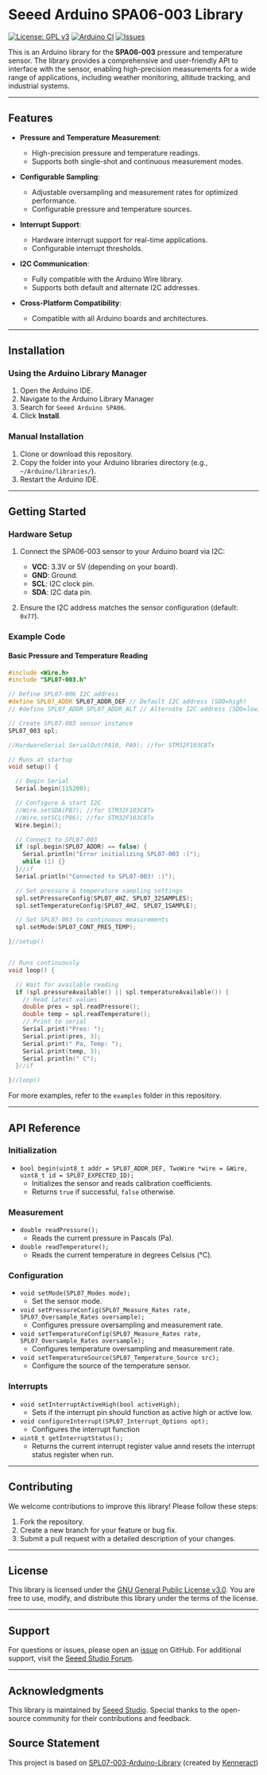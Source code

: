 # Seeed Arduino SPA06-003 Library

[![License: GPL v3](https://img.shields.io/badge/License-GPLv3-blue.svg)](https://www.gnu.org/licenses/gpl-3.0)
[![Arduino CI](https://github.com/Seeed-Studio/Seeed_Arduino_SPA06/actions/workflows/run-ci-arduino.yml/badge.svg)](https://github.com/Seeed-Studio/Seeed_Arduino_SPA06/actions)
[![Issues](https://img.shields.io/github/issues/Seeed-Studio/Seeed_Arduino_SPA06.svg)](https://github.com/Seeed-Studio/Seeed_Arduino_SPA06/issues)

This is an Arduino library for the **SPA06-003** pressure and temperature sensor. The library provides a comprehensive and user-friendly API to interface with the sensor, enabling high-precision measurements for a wide range of applications, including weather monitoring, altitude tracking, and industrial systems.

---

## Features

- **Pressure and Temperature Measurement**:
  - High-precision pressure and temperature readings.
  - Supports both single-shot and continuous measurement modes.

- **Configurable Sampling**:
  - Adjustable oversampling and measurement rates for optimized performance.
  - Configurable pressure and temperature sources.

- **Interrupt Support**:
  - Hardware interrupt support for real-time applications.
  - Configurable interrupt thresholds.

- **I2C Communication**:
  - Fully compatible with the Arduino Wire library.
  - Supports both default and alternate I2C addresses.

- **Cross-Platform Compatibility**:
  - Compatible with all Arduino boards and architectures.

---

## Installation

### Using the Arduino Library Manager
1. Open the Arduino IDE.
2. Navigate to the Arduino Library Manager
3. Search for `Seeed Arduino SPA06`.
4. Click **Install**.

### Manual Installation
1. Clone or download this repository.
2. Copy the folder into your Arduino libraries directory (e.g., `~/Arduino/libraries/`).
3. Restart the Arduino IDE.

---

## Getting Started

### Hardware Setup
1. Connect the SPA06-003 sensor to your Arduino board via I2C:
   - **VCC**: 3.3V or 5V (depending on your board).
   - **GND**: Ground.
   - **SCL**: I2C clock pin.
   - **SDA**: I2C data pin.

2. Ensure the I2C address matches the sensor configuration (default: `0x77`).

### Example Code

#### Basic Pressure and Temperature Reading
```cpp
#include <Wire.h>
#include "SPL07-003.h"

// Define SPL07-006 I2C address
#define SPL07_ADDR SPL07_ADDR_DEF // Default I2C address (SDO=high)
// #define SPL07_ADDR SPL07_ADDR_ALT // Alternate I2C address (SDO=low)

// Create SPL07-003 sensor instance
SPL07_003 spl;

//HardwareSerial SerialOut(PA10, PA9); //for STM32F103C8Tx

// Runs at startup
void setup() {

  // Begin Serial
  Serial.begin(115200);

  // Configure & start I2C
  //Wire.setSDA(PB7); //for STM32F103C8Tx
  //Wire.setSCL(PB6); //for STM32F103C8Tx
  Wire.begin();

  // Connect to SPL07-003
  if (spl.begin(SPL07_ADDR) == false) {
    Serial.println("Error initializing SPL07-003 :(");
    while (1) {}
  }//if
  Serial.println("Connected to SPL07-003! :)");

  // Set pressure & temperature sampling settings
  spl.setPressureConfig(SPL07_4HZ, SPL07_32SAMPLES);
  spl.setTemperatureConfig(SPL07_4HZ, SPL07_1SAMPLE);

  // Set SPL07-003 to continuous measurements
  spl.setMode(SPL07_CONT_PRES_TEMP);

}//setup()


// Runs continuously
void loop() {

  // Wait for available reading
  if (spl.pressureAvailable() || spl.temperatureAvailable()) {
    // Read latest values
    double pres = spl.readPressure();
    double temp = spl.readTemperature();
    // Print to serial
    Serial.print("Pres: ");
    Serial.print(pres, 3);
    Serial.print(" Pa, Temp: ");
    Serial.print(temp, 3);
    Serial.println(" C");
  }//if

}//loop()
```

For more examples, refer to the `examples` folder in this repository.

---

## API Reference

### Initialization
- `bool begin(uint8_t addr = SPL07_ADDR_DEF, TwoWire *wire = &Wire, uint8_t id = SPL07_EXPECTED_ID);`
  - Initializes the sensor and reads calibration coefficients.
  - Returns `true` if successful, `false` otherwise.

### Measurement
- `double readPressure();`
  - Reads the current pressure in Pascals (Pa).
- `double readTemperature();`
  - Reads the current temperature in degrees Celsius (°C).

### Configuration
- `void setMode(SPL07_Modes mode);`
  - Set the sensor mode.
- `void setPressureConfig(SPL07_Measure_Rates rate, SPL07_Oversample_Rates oversample);`
  - Configures pressure oversampling and measurement rate.
- `void setTemperatureConfig(SPL07_Measure_Rates rate, SPL07_Oversample_Rates oversample);`
  - Configures temperature oversampling and measurement rate.
- `void setTemperatureSource(SPL07_Temperature_Source src);`
  - Configure the source of the temperature sensor.

### Interrupts
- `void setInterruptActiveHigh(bool activeHigh);`
  - Sets if the interrupt pin should function as active high or active low.
- `void configureInterrupt(SPL07_Interrupt_Options opt);`
  - Configures the interrupt function
- `uint8_t getInterruptStatus();`
  - Returns the current interrupt register value annd resets the interrupt status register when run.

---

## Contributing

We welcome contributions to improve this library! Please follow these steps:
1. Fork the repository.
2. Create a new branch for your feature or bug fix.
3. Submit a pull request with a detailed description of your changes.

---

## License

This library is licensed under the [GNU General Public License v3.0](https://www.gnu.org/licenses/gpl-3.0). You are free to use, modify, and distribute this library under the terms of the license.

---

## Support

For questions or issues, please open an [issue](https://github.com/Seeed-Studio/Seeed_Arduino_SPA06/issues) on GitHub. For additional support, visit the [Seeed Studio Forum](https://forum.seeedstudio.com/).

---

## Acknowledgments

This library is maintained by [Seeed Studio](https://www.seeedstudio.com/). Special thanks to the open-source community for their contributions and feedback.


## Source Statement

This project is based on [SPL07-003-Arduino-Library](https://github.com/Kenneract/SPL07-003-Arduino-Library) (created by [Kenneract](https://github.com/Kenneract))
